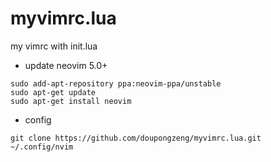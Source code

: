# myvimrc.lua
my vimrc with init.lua
- update neovim 5.0+
```
sudo add-apt-repository ppa:neovim-ppa/unstable
sudo apt-get update
sudo apt-get install neovim
```
- config 
```
git clone https://github.com/doupongzeng/myvimrc.lua.git ~/.config/nvim
```
